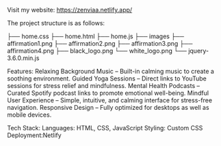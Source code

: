 Visit my website:
https://zenviaa.netlify.app/


The project structure is as follows:

├── home.css
├── home.html
├── home.js
├── images
    ├── affirmation1.png
    ├── affirmation2.png
    ├── affirmation3.png
    ├── affirmation4.png
    ├── black_logo.png
    └── white_logo.png
└── jquery-3.6.0.min.js


Features:
Relaxing Background Music – Built-in calming music to create a soothing environment.
Guided Yoga Sessions – Direct links to YouTube sessions for stress relief and mindfulness.
Mental Health Podcasts – Curated Spotify podcast links to promote emotional well-being.
Mindful User Experience – Simple, intuitive, and calming interface for stress-free navigation.
Responsive Design – Fully optimized for desktops as well as mobile devices.

Tech Stack:
Languages: HTML, CSS, JavaScript
Styling: Custom CSS
Deployment:Netlify
